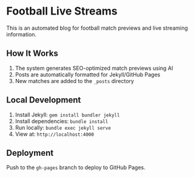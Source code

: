 # Football Live Streams

This is an automated blog for football match previews and live streaming information.

## How It Works

1. The system generates SEO-optimized match previews using AI
2. Posts are automatically formatted for Jekyll/GitHub Pages
3. New matches are added to the `_posts` directory

## Local Development

1. Install Jekyll: `gem install bundler jekyll`
2. Install dependencies: `bundle install`
3. Run locally: `bundle exec jekyll serve`
4. View at: `http://localhost:4000`

## Deployment

Push to the `gh-pages` branch to deploy to GitHub Pages.
